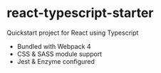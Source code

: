 # react-typescript-starter
Quickstart project for React using Typescript

- Bundled with Webpack 4
- CSS & SASS module support
- Jest & Enzyme configured

